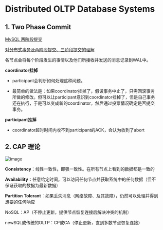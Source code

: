 # Distributed OLTP Database Systems

  ## 1. Two Phase Commit

[MySQL 两阶段提交](https://blog.csdn.net/JesseYoung/article/details/37970271)

[对分布式事务及两阶段提交、三阶段提交的理解](https://blog.csdn.net/weixin_34365417/article/details/85816639?utm_medium=distribute.pc_relevant.none-task-blog-2%7Edefault%7EBlogCommendFromMachineLearnPai2%7Edefault-1.control&depth_1-utm_source=distribute.pc_relevant.none-task-blog-2%7Edefault%7EBlogCommendFromMachineLearnPai2%7Edefault-1.control)

各节点会将每个阶段发生的事情以及他们所接收并发送的消息记录到WAL中。

**coordinator挂掉**

- participant会判断如何处理这种问题。

- 最简单的做法是：如果coordinator挂掉了，假设事务中止了，只需回滚事务所做的修改。但可以让participant意识到coordinator挂掉了，但是自己事务还在执行，于是可以变成新的coordinator。然后通过投票情况确定是否提交事务。

**participant挂掉**

- coordinator超时时间内收不到participant的ACK，会认为收到了abort

## 2. CAP 理论

![image](https://user-images.githubusercontent.com/29897667/129472140-a27ccbc9-d132-4847-a4c5-c2d81184d319.png)

**Consistency**：线性一致性，即强一致性。在所有节点上看到的数据都是一致的

**Availability**：任意给定时间，可以访问任何节点并获取系统中的任何数据（但不保证获取的数据为最新数据）

**Partition Tolerant**：如果丢失消息（网络故障、及其故障），仍然可以处理并得到想要的任何响应

NoSQL：AP（不停止更新，提供节点恢复连接后解决冲突的机制）

newSQL或传统的OLTP：CP或CA（停止更新，直到多数节点恢复连接）

